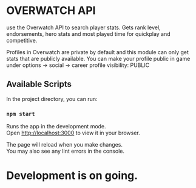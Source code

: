 # OVERWATCH API
use the Overwatch API to search player stats.
Gets rank level, endorsements, hero stats and most played time for quickplay and competitive.

Profiles in Overwatch are private by default and this module can only get stats that are publicly available. You can make your profile public in game under options -> social -> career profile visibility: PUBLIC

## Available Scripts

In the project directory, you can run:

### `npm start`

Runs the app in the development mode.\
Open [http://localhost:3000](http://localhost:3000) to view it in your browser.

The page will reload when you make changes.\
You may also see any lint errors in the console.



# Development is on going.